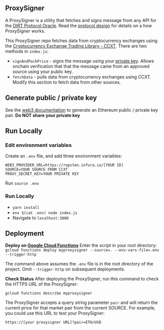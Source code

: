 ## ProxySigner

A ProxySigner is a utility that fetches and signs message from any API for the [DIRT Protocol Oracle](https://github.com/dirtprotocol/dirtoracle). Read the [protocol design](https://github.com/dirtprotocol/dirtoracle/blob/master/Protocol-Design.md) for details on a how ProxySigner works.

This ProxySigner repo fetches data from cryptocurrency exchanges using the [Cryptocurrency Exchange Trading Library - CCXT](https://github.com/ccxt/ccxt#supported-cryptocurrency-exchange-markets). There are two methods in `index.js`: 
* `signAndPackPrice` - signs the message using your [private key](#generate-private-key). Allows onchain verification that that the message came from an approved source using your public key.
* `fetchData` - pulls data from cryptocurrency exchanges using CCXT. Modify this section to fetch data from other sources. 

## Generate public / private key

See the [web3 documentation](https://web3js.readthedocs.io/en/v1.2.0/web3-eth-accounts.html#create) to generate an Ethereum public / private key pair. 
**Do NOT share your private key**

## Run Locally
### Edit environment variables

Create an `.env` file, and add three environment variables:  
```
WEB3_PROVIDER_URL=https://ropsten.infura.io/[YOUR ID]
SOURCE=YOUR SOURCE FROM CCXT
PROXY_SECRET_KEY=YOUR PRIVATE KEY
```

Run `source .env`

### Run Locally

* `yarn install`
* `env $(cat .env) node index.js`
* Navigate to `localhost:3000`

## Deployment 

**Deploy on [Google Cloud Functions](https://cloud.google.com/functions/)**
Enter the script in your root directory:
`gcloud functions deploy myproxysigner --source=. --env-vars-file=.env --trigger-http`

The command above assumes the `.env` file is in the root directory of the project. Omit `--trigger-http` on subsequent deployments. 

**Check Status**
After deploying the ProxySigner, run this command to check the
HTTPS URL of the ProxySigner:

`gcloud functions describe myproxysigner`

The ProxySigner accepts a query string parameter `pair` and will return the
current price for that market pair from the current SOURCE. For example,
you could use this URL to test your ProxySigner:

`https://[your proxysigner URL]?pair=ETH/USD`

